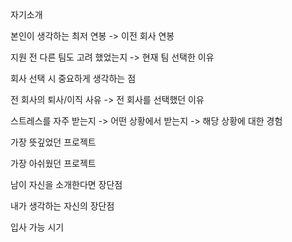 자기소개

본인이 생각하는 최저 연봉 
-> 이전 회사 연봉

지원 전 다른 팀도 고려 했었는지 
-> 현재 팀 선택한 이유

회사 선택 시 중요하게 생각하는 점

전 회사의 퇴사/이직 사유 
-> 전 회사를 선택했던 이유

스트레스를 자주 받는지 
-> 어떤 상황에서 받는지 
-> 해당 상황에 대한 경험

가장 뜻깊었던 프로젝트

가장 아쉬웠던 프로젝트

남이 자신을 소개한다면 장단점

내가 생각하는 자신의 장단점

입사 가능 시기
